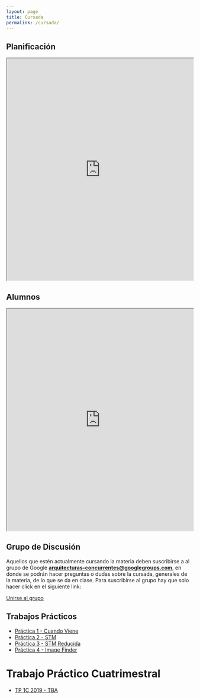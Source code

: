 ```yaml
---
layout: page
title: Cursada
permalink: /cursada/
---
```


## Planificación 

<iframe style="width: 100%; height:600px" 
  src="https://docs.google.com/spreadsheets/d/1upxvH_s0avodmFg4XOOvnsUP6UZ5lUza38crtxvjKfM/pubhtml"></iframe>

## Alumnos

<iframe style="width: 100%; height:600px"
  src="https://docs.google.com/spreadsheets/d/e/2PACX-1vSyNWDTH0_RrnMRjKwuN5XTewYI_SzHmGS_IKUBx4TRfkJlnZUD_CbQv4a7fEvisgcx0GGVVC3BeMKR/pubhtml?gid=965613095&single=true"></iframe>


## Grupo de Discusión

Aquellos que estén actualmente cursando la materia deben suscribirse a al grupo de Google **arquitecturas-concurrentes@googlegroups.com**, en donde se podrán
hacer preguntas o dudas sobre la cursada, generales de la materia, de lo que se da en clase. Para suscribirse al grupo hay que solo hacer click en el siguiente link:

<a href="https://groups.google.com/forum/#!forum/arquitecturas-concurrentes/join">Unirse al grupo</a>


## Trabajos Prácticos

* [Práctica 1 - Cuando Viene](https://github.com/arquitecturas-concurrentes/practica_cps_promises_cuando_viene)
* [Práctica 2 - STM ](https://github.com/arquitecturas-concurrentes/iasc-lista-alumnos-practica-haskell)
* [Práctica 3 - STM Reducida ](https://github.com/arquitecturas-concurrentes/iasc-stm-rehs)
* [Práctica 4 - Image Finder](https://github.com/arquitecturas-concurrentes/iasc-elixir-image-finder)

# Trabajo Práctico Cuatrimestral

* [TP 1C 2019 - TBA]()
